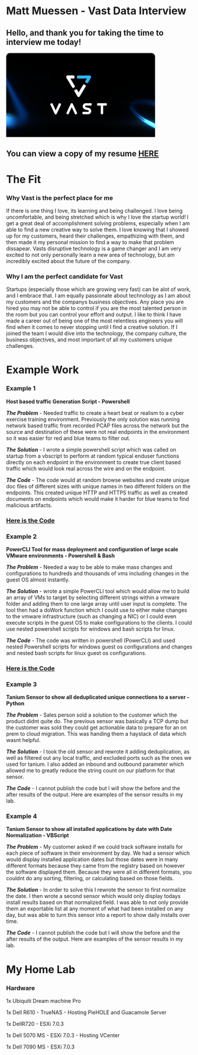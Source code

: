 
# Matt Muessen - Vast Data Interview

## Hello, and thank you for taking the time to interview me today!

![VastLogo](https://github.com/MMuessen/VastData_Interview/blob/main/deepLearning.png?raw=true)

## You can view a copy of my resume [HERE](https://github.com/MMuessen/VastData_Interview/blob/main/MattMuessenResumeApril2023.pdf)


# The Fit

### Why Vast is the perfect place for me

If there is one thing I love, its learning and being challenged.  I love being uncomfortable, and being stretched which is why I love the startup world!  I get a great deal of accomplishment solving problems, especially when I am able to find a new creative way to solve them.  I love knowing that I showed up for my customers, heard their challenges, empathizing with them, and then made it my personal mission to find a way to make that problem dissapear. Vasts disruptive technology is a game changer and I am very excited to not only personally learn a new area of technology, but am incredibly excited about the future of the company.

### Why I am the perfect candidate for Vast

Startups (especially those which are growing very fast) can be alot of work, and I embrace that.  I am equally passionate about technology as I am about my customers and the companys business objectives.  Any place you are hired you may not be able to control if you are the most talented person in the room but you can control your effort and output.  I like to think I have made a career out of being one of the most relentless engineers you will find when it comes to never stopping until I find a creative solution.  If I joined the team I would dive into the technology, the company culture, the business objectives, and most important of all my customers unique challenges.

# Example Work

### Example 1
**Host based traffic Generation Script - Powershell**

***The Problem*** - Needed traffic to create a heart beat or realism to a cyber exercise training environment.  Previously the only solution was running network based traffic from recorded PCAP files across the network but the source and destination of these were not real endpoints in the environment so it was easier for red and blue teams to filter out.

***The Solution*** - I wrote a simple powershell script which was called on startup from a vbscript to perform at random typical enduser functions directly on each endpoint in the environment to create true client based traffic which would look real across the wire and on the endpoint.

***The Code*** - The code would at random browse websites and create unique doc files of different sizes with unique names in two different folders on the endpoints.  This created unique HTTP and HTTPS traffic as well as created documents on endpoints which would make it harder for blue teams to find malicious artifacts.  

### [Here is the Code](https://github.com/MMuessen/VastData_Interview/blob/main/traffic.ps1)

### Example 2
**PowerCLI Tool for mass deployment and configuration of large scale VMware environments - Powershell & Bash**

***The Problem*** - Needed a way to be able to make mass changes and configurations to hundreds and thousands of vms including changes in the guest OS almost instantly.

***The Solution*** - wrote a simple PowerCLI tool which would allow me to build an array of VMs to target by selecting different strings within a vmware folder and adding them to one large array until user input is complete.  The tool then had a doWork function which I could use to either make changes to the vmware infrastructure (such as changing a NIC) or I could even execute scripts in the guest OS to make configurations to the clients.  I could use nested powershell scripts for windows and bash scripts for linux.

***The Code*** - The code was written in powershell (PowerCLI) and used nested Powershell scripts for windows guest os configurations and changes and nested bash scripts for linux guest os configurations.  

### [Here is the Code](https://github.com/MMuessen/VastData_Interview/blob/main/PowerCLI_VMArrayLoop_Tool.ps1)

### Example 3
**Tanium Sensor to show all deduplicated unique connections to a server - Python**

***The Problem*** - Sales person sold a solution to the customer which the product didnt quite do.  The previous sensor was basically a TCP dump but the customer was sold they could get actionable data to prepare for an on prem to cloud migration.  This was handing them a haystack of data which wasnt helpful.

***The Solution*** - I took the old sensor and rewrote it adding deduplication, as well as filtered out any local traffic, and excluded ports such as the ones we used for tanium.  I also added an inbound and outbound parameter which allowed me to greatly reduce the string count on our platform for that sensor.

***The Code*** - I cannot publish the code but I will show the before and the after results of the output.  Here are examples of the sensor results in my lab.

### Example 4
**Tanium Sensor to show all installed applications by date with Date Normalization - VBScript**

***The Problem*** - My customer asked if we could track software installs for each piece of software in their environment by day.  We had a sensor which would display installed application dates but those dates were in many different formats because they came from the registry based on however the software displayed them.  Because they were all in different formats, you couldnt do any sorting, filtering, or calculating based on those fields.

***The Solution*** - In order to solve this I rewrote the sensor to first normalize the date.  I then wrote a second sensor which would only display todays install results based on that normalized field.  I was able to not only provide them an exportable list at any moment of what had been installed on any day, but was able to turn this sensor into a report to show daily installs over time.

***The Code*** - I cannot publish the code but I will show the before and the after results of the output.  Here are examples of the sensor results in my lab.


# My Home Lab

### Hardware

1x Ubiquiti Dream machine Pro

1x Dell R610 - TrueNAS - Hosting PieHOLE and Guacamole Server
  
1x DellR720 - ESXi 7.0.3

1x Dell 5070 MS - ESXi 7.0.3 - Hosting VCenter
  
1x Dell 7090 MS - ESXi 7.0.3

